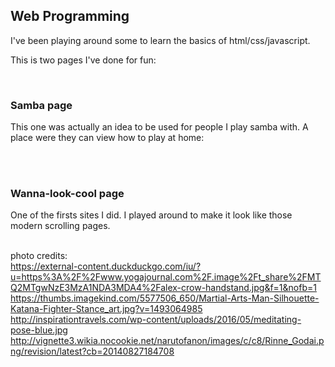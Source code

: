 Web Programming
---
I've been playing around some to learn the basics of html/css/javascript.  
  
  This is two pages I've done for fun:
  
<br>
<h3>Samba page</h3>
This one was actually an idea to be used for people I play samba with. A place were they can view how to play at home:
  
  <br><br>
<h3>Wanna-look-cool page</h3>
One of the firsts sites I did. I played around to make it look like those modern scrolling pages.  
  
  
<br>photo credits:  
https://external-content.duckduckgo.com/iu/?u=https%3A%2F%2Fwww.yogajournal.com%2F.image%2Ft_share%2FMTQ2MTgwNzE3MzA1NDA3MDA4%2Falex-crow-handstand.jpg&f=1&nofb=1  
https://thumbs.imagekind.com/5577506_650/Martial-Arts-Man-Silhouette-Katana-Fighter-Stance_art.jpg?v=1493064985  
http://inspirationtravels.com/wp-content/uploads/2016/05/meditating-pose-blue.jpg  
http://vignette3.wikia.nocookie.net/narutofanon/images/c/c8/Rinne_Godai.png/revision/latest?cb=20140827184708  

